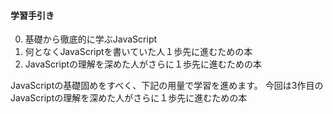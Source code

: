 #### 学習手引き
0. 基礎から徹底的に学ぶJavaScript
0. 何となくJavaScriptを書いていた人１歩先に進むための本
0. JavaScriptの理解を深めた人がさらに１歩先に進むための本

JavaScriptの基礎固めをすべく、下記の用量で学習を進めます。
今回は3作目のJavaScriptの理解を深めた人がさらに１歩先に進むための本
